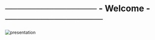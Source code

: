 # ─────────────── - Welcome - ────────────────



![presentation](https://media.discordapp.net/attachments/1029068162089619538/1029826349373861958/Brown_Beige_Playful_Illustration_Advocacy_Pet_Adoption_Presentation.png?width=1193&height=671)
